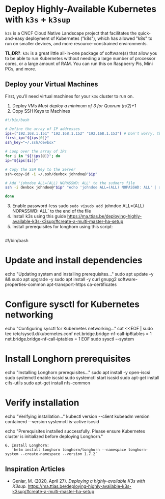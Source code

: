# Deploy Highly-Available Kubernetes with `k3s` + `k3sup`

`k3s` is a CNCF Cloud Native Landscape project that facilitates the quick-and-easy deployment of Kubernetes ("k8s"), which has allowed "k8s" to run on smaller devices, and more resource-constrained environments.



**TL;DR?**: `k3s` is a great little all-in-one package of software(s) that allow you to be able to run Kubernetes without needing a large number of processor cores, or a large amount of RAM. You can run this on Raspberry Pis, Mini PCs, and more.

## Deploy your Virtual Machines

First, you'll need virtual machines for your `k3s` cluster to run on.

1. Deploy VMs 
   *Must deploy a minimum of 3 for Quorum (n/2)+1*
2. Copy SSH Keys to Machines

```bash
#!/bin/bash

# Define the array of IP addresses
ips=("192.168.1.151" "192.168.1.152" "192.168.1.153") # Don't worry, these aren't my real nodes... ;)
first_ip="${ips[0]}"
ssh_key="~/.ssh/devbox"

# Loop over the array of IPs
for i in "${!ips[@]}"; do
ip="${ips[$i]}"

# Copy the SSH Key to the Server
ssh-copy-id -i ~/.ssh/devbox johndoe@"$ip"

# Add 'johndoe ALL=(ALL) NOPASSWD: ALL' to the sudoers file
ssh -i devbox johndoe@"$ip" "echo 'johndoe ALL=(ALL) NOPASSWD: ALL' | sudo tee -a /etc/sudoers.d/johndoe"

done
```

3. Enable password-less sudo
   `sudo visudo
   add `johndoe ALL=(ALL) NOPASSWD: ALL` to the end of the file
4. Install k3s using this guide
   https://ma.ttias.be/deploying-highly-available-k3s-k3sup/#create-a-multi-master-ha-setup
5. Install prerequisites for longhorn using this script:
   ```bash
#!/bin/bash
# Update and install dependencies
echo "Updating system and installing prerequisites..."
sudo apt update -y && sudo apt upgrade -y
sudo apt install -y curl gnupg2 software-properties-common apt-transport-https ca-certificates

# Configure sysctl for Kubernetes networking
echo "Configuring sysctl for Kubernetes networking..."
cat <<EOF | sudo tee /etc/sysctl.d/kubernetes.conf
net.bridge.bridge-nf-call-ip6tables = 1
net.bridge.bridge-nf-call-iptables = 1
EOF
sudo sysctl --system

# Install Longhorn prerequisites
echo "Installing Longhorn prerequisites..."
sudo apt install -y open-iscsi
sudo systemctl enable iscsid
sudo systemctl start iscsid
sudo apt-get install cifs-utils
sudo apt-get install nfs-common

# Verify installation
echo "Verifying installation..."
kubectl version --client
kubeadm version
containerd --version
systemctl is-active iscsid

echo "Prerequisites installed successfully. Please ensure Kubernetes cluster is initialized before deploying Longhorn."
```
6. Install Longhorn:
   `helm install longhorn longhorn/longhorn --namespace longhorn-system --create-namespace --version 1.7.2`
```

## Inspiration Articles

- Geniar, M. (2020, April 27). *Deploying a highly-available K3s with K3sup.* https://ma.ttias.be/deploying-highly-available-k3s-k3sup/#create-a-multi-master-ha-setup